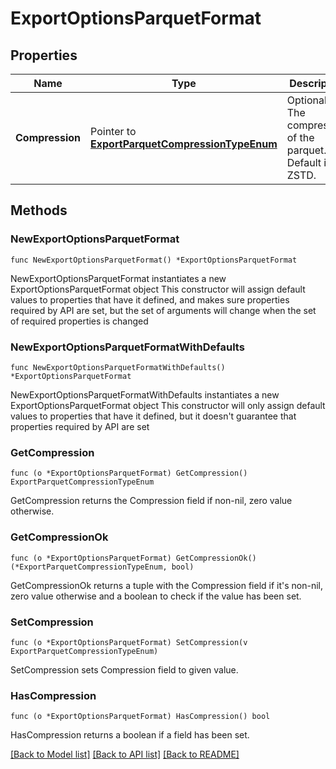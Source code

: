 # ExportOptionsParquetFormat

## Properties

Name | Type | Description | Notes
------------ | ------------- | ------------- | -------------
**Compression** | Pointer to [**ExportParquetCompressionTypeEnum**](ExportParquetCompressionTypeEnum.md) | Optional. The compression of the parquet. Default is ZSTD. | [optional] 

## Methods

### NewExportOptionsParquetFormat

`func NewExportOptionsParquetFormat() *ExportOptionsParquetFormat`

NewExportOptionsParquetFormat instantiates a new ExportOptionsParquetFormat object
This constructor will assign default values to properties that have it defined,
and makes sure properties required by API are set, but the set of arguments
will change when the set of required properties is changed

### NewExportOptionsParquetFormatWithDefaults

`func NewExportOptionsParquetFormatWithDefaults() *ExportOptionsParquetFormat`

NewExportOptionsParquetFormatWithDefaults instantiates a new ExportOptionsParquetFormat object
This constructor will only assign default values to properties that have it defined,
but it doesn't guarantee that properties required by API are set

### GetCompression

`func (o *ExportOptionsParquetFormat) GetCompression() ExportParquetCompressionTypeEnum`

GetCompression returns the Compression field if non-nil, zero value otherwise.

### GetCompressionOk

`func (o *ExportOptionsParquetFormat) GetCompressionOk() (*ExportParquetCompressionTypeEnum, bool)`

GetCompressionOk returns a tuple with the Compression field if it's non-nil, zero value otherwise
and a boolean to check if the value has been set.

### SetCompression

`func (o *ExportOptionsParquetFormat) SetCompression(v ExportParquetCompressionTypeEnum)`

SetCompression sets Compression field to given value.

### HasCompression

`func (o *ExportOptionsParquetFormat) HasCompression() bool`

HasCompression returns a boolean if a field has been set.


[[Back to Model list]](../README.md#documentation-for-models) [[Back to API list]](../README.md#documentation-for-api-endpoints) [[Back to README]](../README.md)


